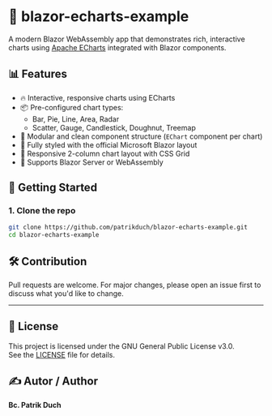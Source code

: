 # 🧪 blazor-echarts-example


A modern Blazor WebAssembly app that demonstrates rich, interactive charts using [Apache ECharts](https://echarts.apache.org/) integrated with Blazor components.

## 📊 Features

- 🔥 Interactive, responsive charts using ECharts
- 📦 Pre-configured chart types:
  - Bar, Pie, Line, Area, Radar
  - Scatter, Gauge, Candlestick, Doughnut, Treemap
- 🧱 Modular and clean component structure (`EChart` component per chart)
- 🎨 Fully styled with the official Microsoft Blazor layout
- 📱 Responsive 2-column chart layout with CSS Grid
- 🦺 Supports Blazor Server or WebAssembly


## 🚀 Getting Started

### 1. **Clone the repo**

```bash
git clone https://github.com/patrikduch/blazor-echarts-example.git
cd blazor-echarts-example
```


## 🛠️ Contribution

Pull requests are welcome. For major changes, please open an issue first to discuss what you'd like to change.

---

## 📄 License

This project is licensed under the GNU General Public License v3.0.  
See the [LICENSE](LICENSE) file for details.


## ✍️ Autor / Author

**Bc. Patrik Duch**
